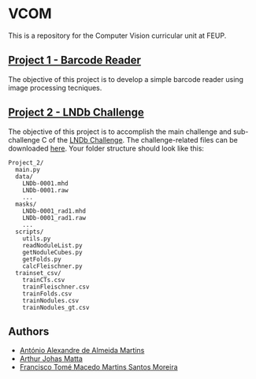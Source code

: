 # VCOM

This is a repository for the Computer Vision curricular unit at FEUP.

## [Project 1 - Barcode Reader](https://github.com/Alexandreaam/VCOM_PROJ1/tree/master/Project_1)

The objective of this project is to develop a simple barcode reader using image processing tecniques.

## [Project 2 - LNDb Challenge](https://github.com/Alexandreaam/VCOM_PROJ1/tree/master/Project_2)

The objective of this project is to accomplish the main challenge and sub-challenge C of the [LNDb Challenge](https://lndb.grand-challenge.org/Home/). The challenge-related files can be downloaded [here](https://drive.google.com/drive/folders/1QQeVY6BzeccgdcWrZGdFer3j2NUP4WOc). Your folder structure should look like this:
```
Project_2/
  main.py
  data/
    LNDb-0001.mhd
    LNDb-0001.raw
    ...
  masks/
    LNDb-0001_rad1.mhd
    LNDb-0001_rad1.raw
    ...
  scripts/
    utils.py
    readNoduleList.py
    getNoduleCubes.py
    getFolds.py
    calcFleischner.py
  trainset_csv/
    trainCTs.csv
    trainFleischner.csv
    trainFolds.csv
    trainNodules.csv
    trainNodules_gt.csv
```

## Authors
* [António Alexandre de Almeida Martins](https://github.com/Alexandreaam)
* [Arthur Johas Matta](https://github.com/ArthurMatta)
* [Francisco Tomé Macedo Martins Santos Moreira](https://github.com/Dozed12)

